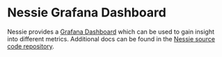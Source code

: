 # Nessie Grafana Dashboard

Nessie provides a [Grafana Dashboard](https://github.com/projectnessie/nessie/blob/main/grafana/nessie.json) which can be used
to gain insight into different metrics. 
Additional docs can be found in the [Nessie source code repository](https://github.com/projectnessie/nessie/blob/main/grafana/README.md).

